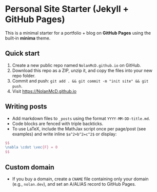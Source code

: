 # Personal Site Starter (Jekyll + GitHub Pages)

This is a minimal starter for a portfolio + blog on **GitHub Pages** using the built‑in **minima** theme.

## Quick start
1. Create a new public repo named `NolanMcD.github.io` on GitHub.
2. Download this repo as a ZIP, unzip it, and copy the files into your new repo folder.
3. Commit and push: `git add . && git commit -m "init site" && git push`.
4. Visit https://NolanMcD.github.io

## Writing posts
- Add markdown files to `_posts` using the format `YYYY-MM-DD-title.md`.
- Code blocks are fenced with triple backticks.
- To use LaTeX, include the MathJax script once per page/post (see examples) and write inline `$a^2+b^2=c^2$` or display:

```latex
$$
\nabla \cdot \vec{F} = 0
$$
```

## Custom domain
- If you buy a domain, create a `CNAME` file containing only your domain (e.g., `nolan.dev`), and set an A/ALIAS record to GitHub Pages.
